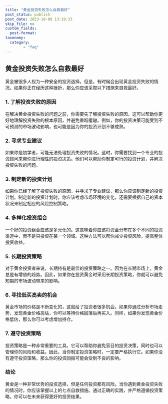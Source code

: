 ```yaml
---
title: "黄金投资失败怎么自救最好"
post_status: publish
post_date: 2023-10-08 13:19:33
skip_file: no
custom_fields: 
  post-format: 
taxonomy:
  category:
        - "faq"
---
```


## 黄金投资失败怎么自救最好

黄金被很多人视为一种安全的投资选择。但是，有时候会出现黄金投资失败的情况。如果你正在经历这种挫折，那么你应该采取以下措施来自救最好。

### 1. 了解投资失败的原因

在解决黄金投资失败的问题之前，你需要先了解投资失败的原因。这可以帮助你更好地理解投资失败的根本原因，并避免重蹈覆辙。例如，你的投资决策可能受到不可预测的市场波动影响，也可能是因为你的投资计划不够成熟。

### 2. 寻求专业建议

如果你是初学者，可能无法处理投资失败的情况。这时，你需要找到一个专业的投资顾问来帮你进行理性的投资决策。他们可以帮助你制定可行的投资计划，并解决投资失败的问题。

### 3. 制定新的投资计划

如果你已经了解了投资失败的原因，并寻求了专业建议，那么你应该制定新的投资计划。制定新的投资计划时，你应该考虑市场环境的变化，还需要根据自己的资本状况来制定相应的风险控制策略。

### 4. 多样化投资组合

一个好的投资组合应该是多元化的。这意味着你应该将资金分布在多个不同的投资渠道中，而不是只投资在某一个领域。这种方法可以帮你减少投资风险，提高整体投资收益。

### 5. 长期投资策略

对于黄金投资者来说，长期持有是最佳的投资策略之一。因为在长期市场上，黄金总是有增值的趋势。因此，如果你在投资黄金时采用长期投资策略，你就可以避免短期的市场波动带来的影响。

### 6. 寻找低买高卖的机会

黄金市场的价格是不断变化的，这就给了投资者很多机会。如果你通过分析市场走势，发现黄金价格高估，你可以等待价格回落后再买入。同样，如果你发现黄金价格低估，那么你可以考虑增加持仓。

### 7. 遵守投资策略

投资策略是一种非常重要的工具。它可以帮助你避免盲目的投资决策，同时也可以管理你的风险和收益。因此，当你制定投资策略时，一定要严格执行它。如果你没有遵守投资策略，那么你的投资回报可能会受到不良的影响。

### 结论

黄金是一种非常优秀的投资选择，但是任何投资都有风险。当你遇到黄金投资失败的情况时，你应该掌握以上的七点自救措施。通过正确的实践，并严格遵循投资策略，你可以在未来获得更好的投资结果。
